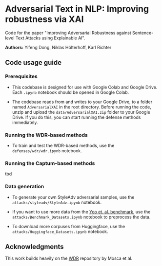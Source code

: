 # Adversarial Text in NLP: Improving robustness via XAI

Code for the paper "Improving Adversarial Robustness against Sentence-level Text Attacks using Explainable AI".

**Authors:** Yifeng Dong, Niklas Hölterhoff, Karl Richter

## Code usage guide

### Prerequisites

- This codebase is designed for use with Google Colab and Google Drive. Each `.ipynb` notebook should be opened in Google Colab.

- The codebase reads from and writes to your Google Drive, to a folder named `AdversarialXAI` in the root directory. Before running the code, unzip and upload the `data/AdversarialXAI.zip` folder to your Google Drive. If you do this, you can start running the defense methods immediately.

### Running the WDR-based methods

- To train and test the WDR-based methods, use the `defenses/wdr/wdr.ipynb` notebook.

### Running the Captum-based methods

tbd

### Data generation

- To generate your own StyleAdv adversarial samples, use the `attacks/styleadv/StyleAdv.ipynb` notebook.

- If you want to use more data from the [Yoo et. al. benchmark](https://github.com/bangawayoo/adversarial-examples-in-text-classification), use the `attacks/Benchmark_Datasets.ipynb` notebook to preprocess the data.

- To download more corpuses from Huggingface, use the `attacks/Huggingface_Datasets.ipynb` notebook.

## Acknowledgments

This work builds heavily on the [WDR](https://github.com/javirandor/wdr) repository by Mosca et al.

